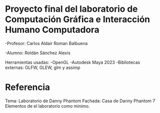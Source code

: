 # Proyecto final del laboratorio de Computación Gráfica e Interacción Humano Computadora

-Profesor: Carlos Aldair Roman Balbuena

-Alumno: Roldán Sánchez Alexis


Herramientas usadas:
-OpenGL
-Autodesk Maya 2023
-Bibliotecas externas: GLFW, GLEW, glm y assimp

# Referencia
Tema: Laboratorio de Danny Phantom
Fachada: Casa de Danny Phantom
7 Elementos de el laboratorio como minimo. 
